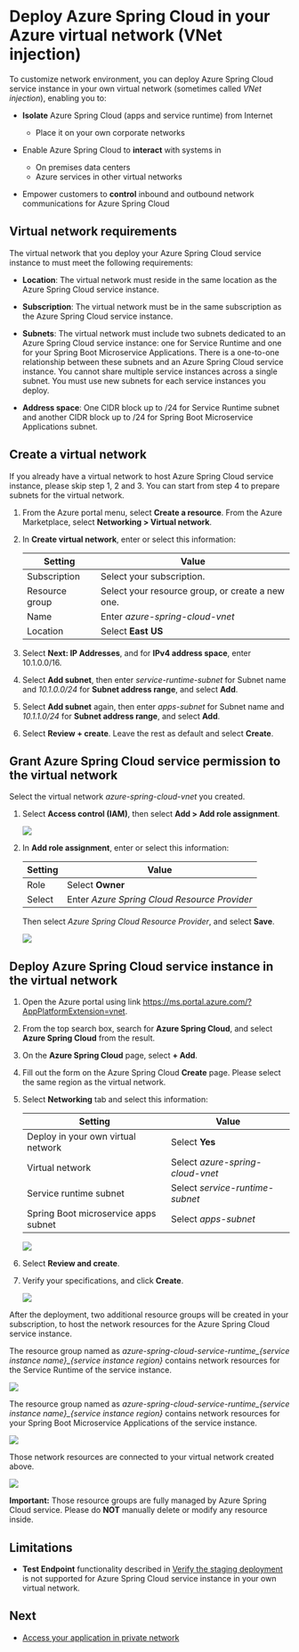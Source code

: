 # Deploy Azure Spring Cloud in your Azure virtual network (VNet injection)

To customize network environment, you can deploy Azure Spring Cloud service instance in your own virtual network (sometimes called *VNet injection*), enabling you to:

- **Isolate** Azure Spring Cloud (apps and service runtime) from Internet​
  - Place it on your own corporate networks​

- Enable Azure Spring Cloud to **interact** with systems in ​
  - On premises data centers ​
  - Azure services in other virtual networks

- Empower customers to **control** inbound and outbound network communications for Azure Spring Cloud

## Virtual network requirements

The virtual network that you deploy your Azure Spring Cloud service instance to must meet the following requirements:

- **Location**: The virtual network must reside in the same location as the Azure Spring Cloud service instance.

- **Subscription**: The virtual network must be in the same subscription as the Azure Spring Cloud service instance.

- **Subnets**: The virtual network must include two subnets dedicated to an Azure Spring Cloud service instance: one for Service Runtime and one for your Spring Boot Microservice Applications. There is a one-to-one relationship between these subnets and an Azure Spring Cloud service instance. You cannot share multiple service instances across a single subnet. You must use new subnets for each service instances you deploy.

- **Address space**: One CIDR block up to /24 for Service Runtime subnet and another CIDR block up to /24 for Spring Boot Microservice Applications subnet.

## Create a virtual network

If you already have a virtual network to host Azure Spring Cloud service instance, please skip step 1, 2 and 3. You can start from step 4 to prepare subnets for the virtual network.

1. From the Azure portal menu, select **Create a resource**. From the Azure Marketplace, select **Networking > Virtual network**.

2. In **Create virtual network**, enter or select this information:

    |Setting          |Value                                             |
    |-----------------|--------------------------------------------------|
    |Subscription     |Select your subscription.                         |
    |Resource group   |Select your resource group, or create a new one.  |
    |Name             |Enter *azure-spring-cloud-vnet*                   |
    |Location         |Select **East US**                                |

3. Select **Next: IP Addresses**, and for **IPv4 address space**, enter 10.1.0.0/16.

4. Select **Add subnet**, then enter *service-runtime-subnet* for Subnet name and *10.1.0.0/24* for **Subnet address range**, and select **Add**.

5. Select **Add subnet** again, then enter *apps-subnet* for Subnet name and *10.1.1.0/24* for **Subnet address range**, and select **Add**.

6. Select **Review + create**. Leave the rest as default and select **Create**.

## Grant Azure Spring Cloud service permission to the virtual network

Select the virtual network *azure-spring-cloud-vnet* you created.

1. Select **Access control (IAM)**, then select **Add > Add role assignment**.

    ![](../../images/manage-virtual-network/select-access-control-for-vnet.png)

2. In **Add role assignment**, enter or select this information:

    |Setting  |Value                                             |
    |---------|--------------------------------------------------|
    |Role     |Select **Owner**                                  |
    |Select   |Enter *Azure Spring Cloud Resource Provider*      |

    Then select *Azure Spring Cloud Resource Provider*, and select **Save**.

    ![](../../images/manage-virtual-network/grant-azure-spring-cloud-resource-provider-to-vnet.png)

## Deploy Azure Spring Cloud service instance in the virtual network

1. Open the Azure portal using link https://ms.portal.azure.com/?AppPlatformExtension=vnet.

2. From the top search box, search for **Azure Spring Cloud**, and select **Azure Spring Cloud** from the result.

3. On the **Azure Spring Cloud** page, select **+ Add**.

4. Fill out the form on the Azure Spring Cloud **Create** page. Please select the same region as the virtual network.

5. Select **Networking** tab and select this information:

    |Setting                                |Value                                             |
    |---------------------------------------|--------------------------------------------------|
    |Deploy in your own virtual network     |Select **Yes**                                    |
    |Virtual network                        |Select *azure-spring-cloud-vnet*                  |
    |Service runtime subnet                 |Select *service-runtime-subnet*                   |
    |Spring Boot microservice apps subnet   |Select *apps-subnet*                              |

    ![](../../images/manage-virtual-network/creation-blade-networking-tab.png)

6. Select **Review and create**.

7. Verify your specifications, and click **Create**.

    ![](../../images/manage-virtual-network/creation-blade-verification.png)

After the deployment, two additional resource groups will be created in your subscription, to host the network resources for the Azure Spring Cloud service instance.

The resource group named as *azure-spring-cloud-service-runtime_{service instance name}_{service instance region}* contains network resources for the Service Runtime of the service instance.

  ![](../../images/manage-virtual-network/service-runtime-resource-group.png)

The resource group named as *azure-spring-cloud-service-runtime_{service instance name}_{service instance region}* contains network resources for your Spring Boot Microservice Applications of the service instance.

  ![](../../images/manage-virtual-network/apps-resource-group.png)

Those network resources are connected to your virtual network created above.

  ![](../../images/manage-virtual-network/vnet-with-connected-device.png)

**Important:** Those resource groups are fully managed by Azure Spring Cloud service. Please do **NOT** manually delete or modify any resource inside.

## Limitations

- **Test Endpoint** functionality described in [Verify the staging deployment](https://docs.microsoft.com/en-us/azure/spring-cloud/spring-cloud-howto-staging-environment#verify-the-staging-deployment) is not supported for Azure Spring Cloud service instance in your own virtual network.

## Next

- [Access your application in private network](access-your-application-in-private-network.md)